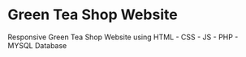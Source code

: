 # Green Tea Shop Website
Responsive Green Tea Shop Website using HTML - CSS - JS - PHP - MYSQL Database
